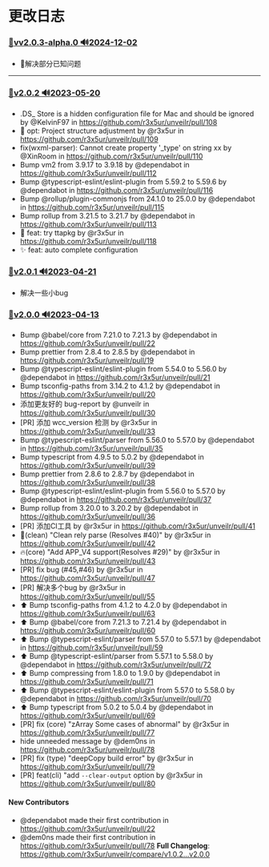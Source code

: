 # 更改日志

### [:bookmark:vv2.0.3-alpha.0 :loud_sound:2024-12-02](https://github.com/r3x5ur/unveilr/tree/vv2.0.3-alpha.0)
- 🐛解决部分已知问题
---

### [:bookmark:v2.0.2 :loud_sound:2023-05-20](https://github.com/r3x5ur/unveilr/tree/v2.0.2)
* .DS_ Store is a hidden configuration file for Mac and should be ignored by @KelvinF97 in https://github.com/r3x5ur/unveilr/pull/108
* :art: opt: Project structure adjustment by @r3x5ur in https://github.com/r3x5ur/unveilr/pull/109
* fix(wxml-parser): Cannot create property '_type' on string xx by @XinRoom in https://github.com/r3x5ur/unveilr/pull/110
* Bump vm2 from 3.9.17 to 3.9.18 by @dependabot in https://github.com/r3x5ur/unveilr/pull/112
* Bump @typescript-eslint/eslint-plugin from 5.59.2 to 5.59.6 by @dependabot in https://github.com/r3x5ur/unveilr/pull/116
* Bump @rollup/plugin-commonjs from 24.1.0 to 25.0.0 by @dependabot in https://github.com/r3x5ur/unveilr/pull/115
* Bump rollup from 3.21.5 to 3.21.7 by @dependabot in https://github.com/r3x5ur/unveilr/pull/113
* :tada: feat: try ttapkg by @r3x5ur in https://github.com/r3x5ur/unveilr/pull/118
* ✨ feat: auto complete configuration
### [:bookmark:v2.0.1 :loud_sound:2023-04-21](https://github.com/r3x5ur/unveilr/tree/v2.0.1)
* 解决一些小bug
### [:bookmark:v2.0.0 :loud_sound:2023-04-13](https://github.com/r3x5ur/unveilr/tree/v2.0.0)
* Bump @babel/core from 7.21.0 to 7.21.3 by @dependabot in https://github.com/r3x5ur/unveilr/pull/22
* Bump prettier from 2.8.4 to 2.8.5 by @dependabot in https://github.com/r3x5ur/unveilr/pull/19
* Bump @typescript-eslint/eslint-plugin from 5.54.0 to 5.56.0 by @dependabot in https://github.com/r3x5ur/unveilr/pull/21
* Bump tsconfig-paths from 3.14.2 to 4.1.2 by @dependabot in https://github.com/r3x5ur/unveilr/pull/20
* 添加更友好的 bug-report by @unveilr in https://github.com/r3x5ur/unveilr/pull/30
* [PR] 添加 wcc_version 检测 by @r3x5ur in https://github.com/r3x5ur/unveilr/pull/33
* Bump @typescript-eslint/parser from 5.56.0 to 5.57.0 by @dependabot in https://github.com/r3x5ur/unveilr/pull/35
* Bump typescript from 4.9.5 to 5.0.2 by @dependabot in https://github.com/r3x5ur/unveilr/pull/39
* Bump prettier from 2.8.6 to 2.8.7 by @dependabot in https://github.com/r3x5ur/unveilr/pull/38
* Bump @typescript-eslint/eslint-plugin from 5.56.0 to 5.57.0 by @dependabot in https://github.com/r3x5ur/unveilr/pull/37
* Bump rollup from 3.20.0 to 3.20.2 by @dependabot in https://github.com/r3x5ur/unveilr/pull/36
* [PR] 添加CI工具 by @r3x5ur in https://github.com/r3x5ur/unveilr/pull/41
* :bug:(clean) "Clean rely parse (Resolves #40)" by @r3x5ur in https://github.com/r3x5ur/unveilr/pull/42
* :fire:(core) "Add APP_V4 support(Resolves #29)" by @r3x5ur in https://github.com/r3x5ur/unveilr/pull/43
* [PR] fix bug (#45,#46) by @r3x5ur in https://github.com/r3x5ur/unveilr/pull/47
* [PR] 解决多个bug by @r3x5ur in https://github.com/r3x5ur/unveilr/pull/55
* ⬆️ Bump tsconfig-paths from 4.1.2 to 4.2.0 by @dependabot in https://github.com/r3x5ur/unveilr/pull/63
* ⬆️ Bump @babel/core from 7.21.3 to 7.21.4 by @dependabot in https://github.com/r3x5ur/unveilr/pull/60
* ⬆️ Bump @typescript-eslint/parser from 5.57.0 to 5.57.1 by @dependabot in https://github.com/r3x5ur/unveilr/pull/59
* ⬆️ Bump @typescript-eslint/parser from 5.57.1 to 5.58.0 by @dependabot in https://github.com/r3x5ur/unveilr/pull/72
* ⬆️ Bump compressing from 1.8.0 to 1.9.0 by @dependabot in https://github.com/r3x5ur/unveilr/pull/71
* ⬆️ Bump @typescript-eslint/eslint-plugin from 5.57.0 to 5.58.0 by @dependabot in https://github.com/r3x5ur/unveilr/pull/70
* ⬆️ Bump typescript from 5.0.2 to 5.0.4 by @dependabot in https://github.com/r3x5ur/unveilr/pull/69
* [PR] fix (core) "zArray Some cases of abnormal" by @r3x5ur in https://github.com/r3x5ur/unveilr/pull/77
* hide unneeded message by @dem0ns in https://github.com/r3x5ur/unveilr/pull/78
* [PR] fix (type) "deepCopy build error" by @r3x5ur in https://github.com/r3x5ur/unveilr/pull/79
* [PR] feat(cli) "add `--clear-output` option by @r3x5ur in https://github.com/r3x5ur/unveilr/pull/80
#### New Contributors
* @dependabot made their first contribution in https://github.com/r3x5ur/unveilr/pull/22
* @dem0ns made their first contribution in https://github.com/r3x5ur/unveilr/pull/78
**Full Changelog**: https://github.com/r3x5ur/unveilr/compare/v1.0.2...v2.0.0

